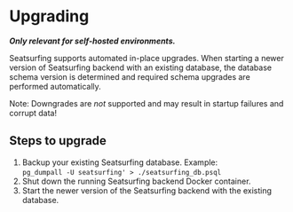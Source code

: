 # Upgrading

***Only relevant for self-hosted environments.***

Seatsurfing supports automated in-place upgrades. When starting a newer version of Seatsurfing backend with an existing database, the database schema version is determined and required schema upgrades are performed automatically.

Note: Downgrades are _not_ supported and may result in startup failures and corrupt data!

## Steps to upgrade

1. Backup your existing Seatsurfing database. Example:  
```pg_dumpall -U seatsurfing' > ./seatsurfing_db.psql```
1. Shut down the running Seatsurfing backend Docker container.
1. Start the newer version of the Seatsurfing backend with the existing database.